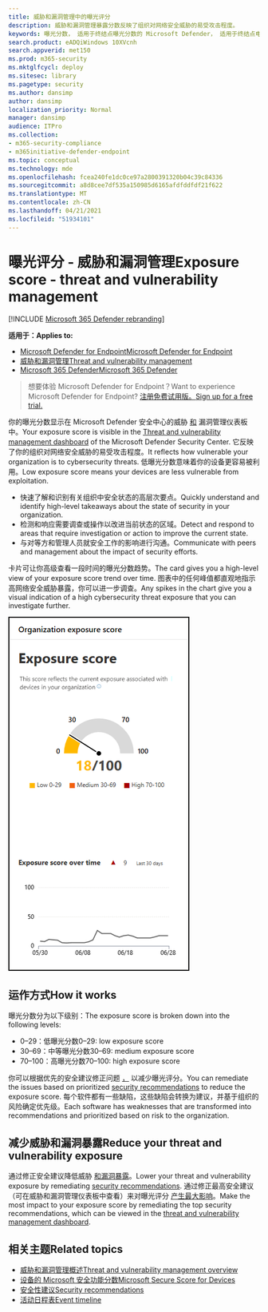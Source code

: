 ```yaml
---
title: 威胁和漏洞管理中的曝光评分
description: 威胁和漏洞管理暴露分数反映了组织对网络安全威胁的易受攻击程度。
keywords: 曝光分数， 适用于终结点曝光分数的 Microsoft Defender， 适用于终结点电视曝光分数的 Microsoft Defender， 组织曝光分数， 电视组织曝光分数， 威胁和漏洞管理， 适用于终结点的 Microsoft Defender
search.product: eADQiWindows 10XVcnh
search.appverid: met150
ms.prod: m365-security
ms.mktglfcycl: deploy
ms.sitesec: library
ms.pagetype: security
ms.author: dansimp
author: dansimp
localization_priority: Normal
manager: dansimp
audience: ITPro
ms.collection:
- m365-security-compliance
- m365initiative-defender-endpoint
ms.topic: conceptual
ms.technology: mde
ms.openlocfilehash: fcea240fe1dc0ce97a2800391320b04c39c84336
ms.sourcegitcommit: a8d8cee7df535a150985d6165afdfddfdf21f622
ms.translationtype: MT
ms.contentlocale: zh-CN
ms.lasthandoff: 04/21/2021
ms.locfileid: "51934101"
---
```

# <a name="exposure-score---threat-and-vulnerability-management"></a><span data-ttu-id="7777b-104">曝光评分 - 威胁和漏洞管理</span><span class="sxs-lookup"><span data-stu-id="7777b-104">Exposure score - threat and vulnerability management</span></span>

[!INCLUDE [Microsoft 365 Defender rebranding](../../includes/microsoft-defender.md)]

<span data-ttu-id="7777b-105">**适用于：**</span><span class="sxs-lookup"><span data-stu-id="7777b-105">**Applies to:**</span></span>

- [<span data-ttu-id="7777b-106">Microsoft Defender for Endpoint</span><span class="sxs-lookup"><span data-stu-id="7777b-106">Microsoft Defender for Endpoint</span></span>](https://go.microsoft.com/fwlink/?linkid=2154037)
- [<span data-ttu-id="7777b-107">威胁和漏洞管理</span><span class="sxs-lookup"><span data-stu-id="7777b-107">Threat and vulnerability management</span></span>](next-gen-threat-and-vuln-mgt.md)
- [<span data-ttu-id="7777b-108">Microsoft 365 Defender</span><span class="sxs-lookup"><span data-stu-id="7777b-108">Microsoft 365 Defender</span></span>](https://go.microsoft.com/fwlink/?linkid=2118804)

><span data-ttu-id="7777b-109">想要体验 Microsoft Defender for Endpoint？</span><span class="sxs-lookup"><span data-stu-id="7777b-109">Want to experience Microsoft Defender for Endpoint?</span></span> [<span data-ttu-id="7777b-110">注册免费试用版。</span><span class="sxs-lookup"><span data-stu-id="7777b-110">Sign up for a free trial.</span></span>](https://www.microsoft.com/microsoft-365/windows/microsoft-defender-atp?ocid=docs-wdatp-portaloverview-abovefoldlink)

<span data-ttu-id="7777b-111">你的曝光分数显示在 Microsoft Defender 安全中心的威胁 [和](tvm-dashboard-insights.md) 漏洞管理仪表板中。</span><span class="sxs-lookup"><span data-stu-id="7777b-111">Your exposure score is visible in the [Threat and vulnerability management dashboard](tvm-dashboard-insights.md) of the Microsoft Defender Security Center.</span></span> <span data-ttu-id="7777b-112">它反映了你的组织对网络安全威胁的易受攻击程度。</span><span class="sxs-lookup"><span data-stu-id="7777b-112">It reflects how vulnerable your organization is to cybersecurity threats.</span></span> <span data-ttu-id="7777b-113">低曝光分数意味着你的设备更容易被利用。</span><span class="sxs-lookup"><span data-stu-id="7777b-113">Low exposure score means your devices are less vulnerable from exploitation.</span></span>

- <span data-ttu-id="7777b-114">快速了解和识别有关组织中安全状态的高层次要点。</span><span class="sxs-lookup"><span data-stu-id="7777b-114">Quickly understand and identify high-level takeaways about the state of security in your organization.</span></span>
- <span data-ttu-id="7777b-115">检测和响应需要调查或操作以改进当前状态的区域。</span><span class="sxs-lookup"><span data-stu-id="7777b-115">Detect and respond to areas that require investigation or action to improve the current state.</span></span>
- <span data-ttu-id="7777b-116">与对等方和管理人员就安全工作的影响进行沟通。</span><span class="sxs-lookup"><span data-stu-id="7777b-116">Communicate with peers and management about the impact of security efforts.</span></span>

<span data-ttu-id="7777b-117">卡片可让你高级查看一段时间的曝光分数趋势。</span><span class="sxs-lookup"><span data-stu-id="7777b-117">The card gives you a high-level view of your exposure score trend over time.</span></span> <span data-ttu-id="7777b-118">图表中的任何峰值都直观地指示高网络安全威胁暴露，你可以进一步调查。</span><span class="sxs-lookup"><span data-stu-id="7777b-118">Any spikes in the chart give you a visual indication of a high cybersecurity threat exposure that you can investigate further.</span></span>

![曝光分数卡](images/tvm_exp_score.png)

## <a name="how-it-works"></a><span data-ttu-id="7777b-120">运作方式</span><span class="sxs-lookup"><span data-stu-id="7777b-120">How it works</span></span>

<span data-ttu-id="7777b-121">曝光分数分为以下级别：</span><span class="sxs-lookup"><span data-stu-id="7777b-121">The exposure score is broken down into the following levels:</span></span>

- <span data-ttu-id="7777b-122">0–29：低曝光分数</span><span class="sxs-lookup"><span data-stu-id="7777b-122">0–29: low exposure score</span></span>
- <span data-ttu-id="7777b-123">30–69：中等曝光分数</span><span class="sxs-lookup"><span data-stu-id="7777b-123">30–69: medium exposure score</span></span>
- <span data-ttu-id="7777b-124">70–100：高曝光分数</span><span class="sxs-lookup"><span data-stu-id="7777b-124">70–100: high exposure score</span></span>

<span data-ttu-id="7777b-125">你可以根据优先的安全建议修正问题 [，](tvm-security-recommendation.md) 以减少曝光评分。</span><span class="sxs-lookup"><span data-stu-id="7777b-125">You can remediate the issues based on prioritized [security recommendations](tvm-security-recommendation.md) to reduce the exposure score.</span></span> <span data-ttu-id="7777b-126">每个软件都有一些缺陷，这些缺陷会转换为建议，并基于组织的风险确定优先级。</span><span class="sxs-lookup"><span data-stu-id="7777b-126">Each software has weaknesses that are transformed into recommendations and prioritized based on risk to the organization.</span></span>

## <a name="reduce-your-threat-and-vulnerability-exposure"></a><span data-ttu-id="7777b-127">减少威胁和漏洞暴露</span><span class="sxs-lookup"><span data-stu-id="7777b-127">Reduce your threat and vulnerability exposure</span></span>

<span data-ttu-id="7777b-128">通过修正安全建议降低威胁 [和漏洞暴露](tvm-security-recommendation.md)。</span><span class="sxs-lookup"><span data-stu-id="7777b-128">Lower your threat and vulnerability exposure by remediating [security recommendations](tvm-security-recommendation.md).</span></span> <span data-ttu-id="7777b-129">通过修正最高安全建议（可在威胁和漏洞管理仪表板中查看）来对曝光评分 [产生最大影响](tvm-dashboard-insights.md)。</span><span class="sxs-lookup"><span data-stu-id="7777b-129">Make the most impact to your exposure score by remediating the top security recommendations, which can be viewed in the [threat and vulnerability management dashboard](tvm-dashboard-insights.md).</span></span>

## <a name="related-topics"></a><span data-ttu-id="7777b-130">相关主题</span><span class="sxs-lookup"><span data-stu-id="7777b-130">Related topics</span></span>

- [<span data-ttu-id="7777b-131">威胁和漏洞管理概述</span><span class="sxs-lookup"><span data-stu-id="7777b-131">Threat and vulnerability management overview</span></span>](next-gen-threat-and-vuln-mgt.md)
- [<span data-ttu-id="7777b-132">设备的 Microsoft 安全功能分数</span><span class="sxs-lookup"><span data-stu-id="7777b-132">Microsoft Secure Score for Devices</span></span>](tvm-microsoft-secure-score-devices.md)
- [<span data-ttu-id="7777b-133">安全性建议</span><span class="sxs-lookup"><span data-stu-id="7777b-133">Security recommendations</span></span>](tvm-security-recommendation.md)
- [<span data-ttu-id="7777b-134">活动日程表</span><span class="sxs-lookup"><span data-stu-id="7777b-134">Event timeline</span></span>](threat-and-vuln-mgt-event-timeline.md)
